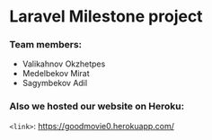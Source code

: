 # Laravel Milestone project
### Team members:
- Valikahnov Okzhetpes
- Medelbekov Mirat
- Sagymbekov Adil

### Also we hosted our website on Heroku:
`<link>`: https://goodmovie0.herokuapp.com/
